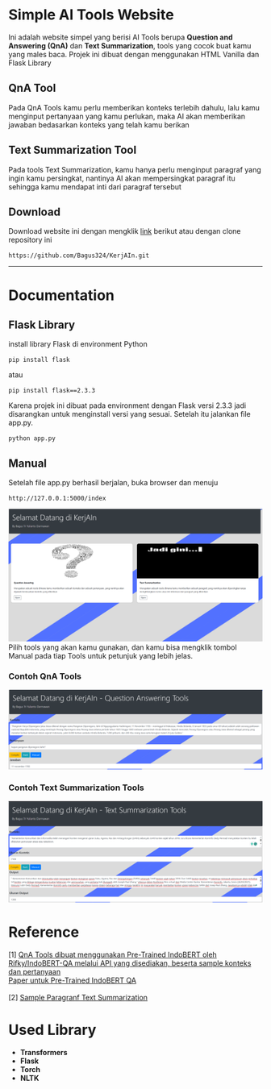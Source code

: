 # Simple AI Tools Website

Ini adalah website simpel yang berisi AI Tools berupa **Question and Answering (**QnA**)** dan **Text Summarization**, tools yang cocok buat kamu yang males baca.
Projek ini dibuat dengan menggunakan HTML Vanilla dan Flask Library

## QnA Tool
Pada QnA Tools kamu perlu memberikan konteks terlebih dahulu, lalu kamu menginput pertanyaan yang kamu perlukan, maka AI akan memberikan jawaban bedasarkan konteks yang telah kamu berikan

## Text Summarization Tool

Pada tools Text Summarization, kamu hanya perlu menginput paragraf yang ingin kamu persingkat, nantinya AI akan mempersingkat paragraf itu sehingga kamu mendapat inti dari paragraf tersebut

## Download
Download website ini dengan mengklik [link](https://drive.google.com/file/d/1_DpWf69U7SAN11ikLVgLJnO_jgMlu6LK/view?usp=sharing) berikut atau dengan clone repository ini
```
https://github.com/Bagus324/KerjAIn.git
```


---

# Documentation
## Flask Library
install library Flask di environment Python

```
pip install flask
```
atau

```
pip install flask==2.3.3
```
Karena projek ini dibuat pada environment dengan Flask versi 2.3.3 jadi disarangkan untuk menginstall versi yang sesuai. Setelah itu jalankan file app.py.

```
python app.py
```
## Manual
Setelah file app.py berhasil berjalan, buka browser dan menuju
```
http://127.0.0.1:5000/index
```
<img src="https://github.com/Bagus324/KerjAIn/blob/main/readme%20assets/index.png"></img>
Pilih tools yang akan kamu gunakan, dan kamu bisa mengklik tombol Manual pada tiap Tools untuk petunjuk yang lebih jelas.
### Contoh QnA Tools
<img src="https://github.com/Bagus324/KerjAIn/blob/main/readme%20assets/qa.png"></img>
### Contoh Text Summarization Tools
<img src="https://github.com/Bagus324/KerjAIn/blob/main/readme%20assets/ts.png"></img>
# Reference
[1] [QnA Tools dibuat menggunakan Pre-Trained IndoBERT oleh Rifky/IndoBERT-QA melalui API yang disediakan, beserta sample konteks dan pertanyaan](https://huggingface.co/Rifky/Indobert-QA) <br/>
[Paper untuk Pre-Trained IndoBERT QA](https://aclanthology.org/2020.coling-main.66.pdf) <br> <br>
[2] [Sample Paragranf Text Summarization](https://www.kominfo.go.id/content/detail/34136/siaran-pers-no-143hmkominfo042021-tentang-sejak-2018-kominfo-tangani-3640-ujaran-kebencian-berbasis-sara-di-ruang-digital/0/siaran_pers)
# Used Library
- **Transformers**
- **Flask**
- **Torch**
- **NLTK**
